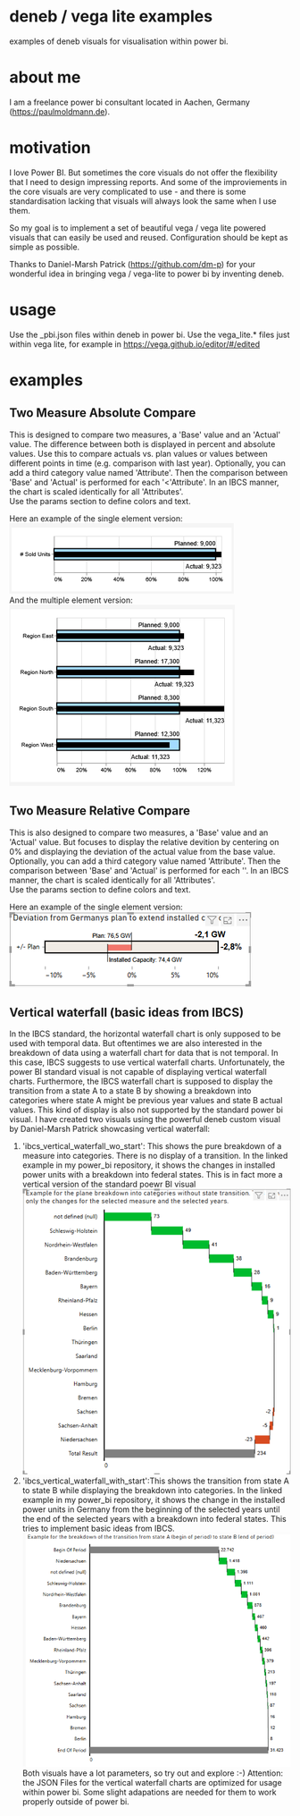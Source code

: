 # deneb / vega lite examples
examples of deneb visuals for visualisation within power bi.

# about me
I am a freelance power bi consultant located in Aachen, Germany (https://paulmoldmann.de).

# motivation
I love Power BI. But sometimes the core visuals do not offer the flexibility that I need to design impressing reports. 
And some of the improviements in the core visuals are very complicated to use - and there is some standardisation lacking that visuals will always look the same when I use them.

So my goal is to implement a set of beautiful vega / vega lite powered visuals that can easily be used and reused. Configuration should be kept as simple as possible. 

Thanks to Daniel-Marsh Patrick (https://github.com/dm-p) for your wonderful idea in bringing vega / vega-lite to power bi by inventing deneb.

# usage
Use the _pbi.json files within deneb in power bi.
Use the vega_lite.* files just within vega lite, for example in https://vega.github.io/editor/#/edited 

# examples

## Two Measure Absolute Compare
This is designed to compare two measures, a 'Base' value and an 'Actual' value. The difference between both is displayed in percent and absolute values. Use this to compare actuals vs. plan values or values between different points in time (e.g. comparison with last year). Optionally, you can add a third category value named 'Attribute'. Then the comparison between 'Base' and 'Actual' is performed for each '<'Attribute'. In an IBCS manner, the chart is scaled identically for all 'Attributes'. <br> 
Use the params section to define colors and text.

Here an example of the single element version: <br>
![Single Element Comparison](Two_Measure_Absolute_Compare/vega_lite_example1.png)
<br>And the multiple element version:<br>
![Multiple Element Comparison](Two_Measure_Absolute_Compare/vega_lite_example2.png)

## Two Measure Relative Compare
This is also designed to compare two measures, a 'Base' value and an 'Actual' value. But focuses to display the relative devition by centering on 0% and displaying the deviation of the actual value from the base value. 
Optionally, you can add a third category value named 'Attribute'. Then the comparison between 'Base' and 'Actual' is performed for each '<Attribute>'. In an IBCS manner, the chart is scaled identically for all 'Attributes'. <br>
Use the params section to define colors and text.

Here an example of the single element version: <br>
![Single Element Comparison](Two_Measure_Relative_Compare/vega_lite_example1.png)

## Vertical waterfall (basic ideas from IBCS)

In the IBCS standard, the horizontal waterfall chart is only supposed to be used with temporal data. But oftentimes we are also interested in the breakdown of data using a waterfall chart for data that is not temporal. In this case, IBCS suggests to use vertical waterfall charts. 
Unfortunately, the power BI standard visual is not capable of displaying vertical waterfall charts.
Furthermore, the IBCS waterfall chart is supposed to display the transition from a state A to a state B by showing a breakdown into categories where state A might be previous year values and state B actual values. 
This kind of display is also not supported by the standard power bi visual. 
I have created two visuals using the powerful deneb custom visual by Daniel-Marsh Patrick showcasing vertical waterfall:
1. 'ibcs_vertical_waterfall_wo_start':  This shows the pure breakdown of a measure into categories. There is no display of a transition. In the linked example in my power_bi repository, it shows the changes in installed power units with a breakdown into federal states. This is in fact more a vertical version of the standard poewr BI visual
![Vertical Waterfall without start category](ibcs_vertical_waterfall_wo_start/ibcs_vertical_waterfall_wo_start.png)
2. 'ibcs_vertical_waterfall_with_start':This shows the transition from state A to state B while displaying the breakdown into categories. In the linked example in my power_bi repository, it shows the change in the installed power units in Germany from the beginning of the selected years until the end of the selected years with a breakdown into federal states. This tries to implement basic ideas from IBCS.
![Vertical Waterfall with start category](ibcs_vertical_waterfall_with_start/ibcs_vertical_waterfall_with_start.png)
Both visuals have a lot parameters, so try out and explore :-) 
Attention: the JSON Files for the vertical waterfall charts are optimized for usage within power bi. Some slight adapations are needed for them to work properly outside of power bi.